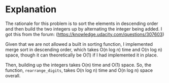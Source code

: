 # Explanation

The rationale for this problem is to sort the
elements in descending order and then build
the two integers up by alternating the integer
being added. I got this from the forum:
(https://knowledge.udacity.com/questions/307603)

Given that we are not allowed a built in sorting
function, I implemented merge sort in descending
order, which takes O(n log n) time and O(n log n)
space, though it can theoretically be O(1) if I
had implemented it in place.

Then, building up the integers takes O(n) time
and O(1) space. So, the function, `rearrange_digits`,
takes O(n log n) time and O(n log n) space overall.